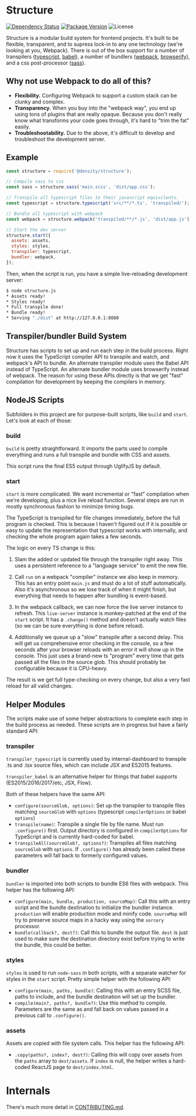 # Structure

[![Dependency Status](https://david-dm.org/density/structure.svg)](https://david-dm.org/density/structure)
[![Package Version](https://img.shields.io/npm/v/@density/structure.svg)](https://npmjs.com/@density/structure)
![License](https://img.shields.io/badge/License-MIT-green.svg)

Structure is a modular build system for frontend projects. It's built to be flexible, transparent, and to supress
lock-in to any one technology (we're looking at you, Webpack). There is out of the box support for a
number of transpilers ([typescript](https://www.typescriptlang.org/), [babel](https://babeljs.io)),
a number of bundlers ([webpack](https://webpack.github.io/), [browserify](http://browserify.org/)),
and a css post-processor ([sass](https://sass-lang.com)).

## Why not use Webpack to do all of this?
- **Flexibility.** Configuring Webpack to support a custom stack can be clunky and complex.
- **Transparency.** When you buy into the "webpack way", you end up using tons of plugins that are really opaque. Because you don't really know what transforms your code goes through, it's hard to "trim the fat" easily.
- **Troubleshootability.** Due to the above, it's difficult to develop and troubleshoot the development server.

## Example
```javascript
const structure = require('@density/structure');

// Compile sass to css
const sass = structure.sass('main.scss', 'dist/app.css');

// Transpile all typescript files to their javascript equivilents.
const typescript = structure.typescript('src/**/*.ts', 'transpiled/');

// Bundle all typescript with webpack
const webpack = structure.webpack('transpiled/**/*.js', 'dist/app.js');

// Start the dev server
structure.start({
  assets: assets,
  styles: styles,
  transpiler: typescript,
  bundler: webpack,
});
```

Then, when the script is run, you have a simple live-reloading development server:
```sh
$ node structure.js
* Assets ready!
* Styles ready!
* Full transpile done!
* Bundle ready!
* Serving "./dist" at http://127.0.0.1:8080
```

## Transpiler/bundler Build System
Structure has scripts to set up and run each step in the build process. Right now it uses the TypeScript compiler API to transpile and watch, and webpack's API to bundle. An alternate transpiler module uses the Babel API instead of TypeScript. An alternate bundler module uses browserify instead of webpack. The reason for using these APIs directly is that we get "fast" compilation for development by keeping the compilers in memory.

## NodeJS Scripts

Subfolders in this project are for purpose-built scripts, like `build` and `start`. Let's look at each of those:

### build

`build` is pretty straightforward. It imports the parts used to compile everything and runs a full transpile and bundle with CSS and assets.

This script runs the final ES5 output through UglifyJS by default.

### start

`start` is more complicated. We want incremental or "fast" compilation when we're developing, plus a nice live reload function. Several steps are run in mostly synchronous fashion to minimize timing bugs.

The TypeScript is transpiled for file changes immediately, before the full program is checked. This is because I haven't figured out if it is possible or easy to update the representation that typescript works with internally, and checking the whole program again takes a few seconds.

The logic on every TS change is this:

1) Slam the added or updated file through the transpiler right away. This uses a persistent reference to a "language service" to emit the new file.

2) Call `run` on a webpack "compiler" instance we also keep in memory. This has an entry point `main.js` and must do a lot of stuff automatically. Also it's asynchronous so we lose track of when it might finish, but everything that needs to happen after bundling is event-based.

3) In the webpack callback, we can now force the live server instance to refresh. This `live-server` instance is monkey-patched at the end of the `start` script. It has a `.change()` method and doesn't actually watch files (so we can be sure everything is done before reload).

4) Additionally we queue up a "slow" transpile after a second delay. This will get us comprehensive error checking in the console, so a few seconds after your browser reloads with an error it will show up in the console. This just uses a brand-new ts "program" every time that gets passed all the files in the source glob. This should probably be configurable because it is CPU-heavy.

The result is we get full type-checking on every change, but also a very fast reload for all valid changes.


## Helper Modules

The scripts make use of some helper abstractions to complete each step in the build process as needed. These scripts are in progress but have a fairly standard API:

### transpiler

`transpiler_typescript` is currently used by internal-dashboard to transpile .ts and .tsx source files, which can include JSX and ES2015 features.

`transpiler_babel` is an alternative helper for things that babel supports (ES2015/2016/2017/etc, JSX, Flow).

Both of these helpers have the same API:

- `configure(sourceGlob, options)`: Set up the transpiler to transpile files matching `sourceGlob` with `options` (typescript `compilerOptions` or babel `options`)
- `transpile(name)`: Transpile a single file by file name. Must run `.configure()` first. Output directory is configured in `compilerOptions` for TypeScript and is currently hard-coded for babel.
- `transpileAll(sourceGlob?, options?)`: Transpiles all files matching `sourceGlob` with `options`. If `.configure()` has already been called these parameters will fall back to formerly configured values.

### bundler

`bundler` is imported into both scripts to bundle ES6 files with webpack. This helper has the following API:

- `configure(main, bundle, production, sourceMap)`: Call this with an entry script and the bundle destination to initialize the bundler instance. `production` will enable production mode and minify code. `sourceMap` will try to preserve source maps in a hacky way using the `sorcery` processor.
- `bundle(callback?, dest?)`: Call this to bundle the output file. `dest` is just used to make sure the destination directory exist before trying to write the bundle, this could be better.

### styles

`styles` is used to run `node-sass` in both scripts, with a separate watcher for styles in the `start` script. Pretty simple helper with the following API:

- `configure(main, paths, bundle)`: Calling this with an entry SCSS file, paths to include, and the bundle destination will set up the bundler.
- `compile(main?, paths?, bundle?)`: Use this method to compile. Parameters are the same as and fall back on values passed in a previous call to `.configure()`.

### assets

Assets are copied with file system calls. This helper has the following API:

- `.copy(paths?, index?, dest?)`: Calling this will copy over assets from the `paths` array to `dest/assets`. If `index` is null, the helper writes a hard-coded ReactJS page to `dest/index.html`.

# Internals
There's much more detail in [CONTRIBUTING.md](CONTRIBUTING.md).
